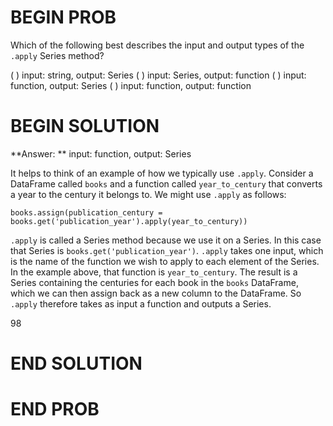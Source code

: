 # BEGIN PROB

Which of the following best describes the input and output types of the `.apply` Series method?

( ) input: string, output: Series
( ) input: Series, output: function
( ) input: function, output: Series
( ) input: function, output: function

# BEGIN SOLUTION

**Answer: ** input: function, output: Series

It helps to think of an example of how we typically use `.apply`. Consider a DataFrame called `books` and a function called `year_to_century` that converts a year to the century it belongs to. We might use `.apply` as follows:

`books.assign(publication_century = books.get('publication_year').apply(year_to_century))`

`.apply` is called a Series method because we use it on a Series. In this case that Series is `books.get('publication_year')`. `.apply` takes one input, which is the name of the function we wish to apply to each element of the Series. In the example above, that function is `year_to_century`. The result is a Series containing the centuries for each book in the `books` DataFrame, which we can then assign back as a new column to the DataFrame. So `.apply` therefore takes as input a function and outputs a Series.

<average>98</average>
# END SOLUTION

# END PROB